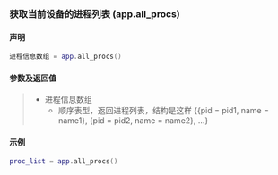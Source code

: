 ### 获取当前设备的进程列表 \(**app\.all\_procs**\)


#### 声明
```lua
进程信息数组 = app.all_procs()
```


#### 参数及返回值
> - 进程信息数组
>   - 顺序表型，返回进程列表，结构是这样 \{\{pid = pid1, name = name1\}, \{pid = pid2, name = name2\}, ...\}


#### 示例  
```lua
proc_list = app.all_procs()
```
